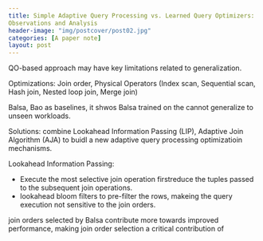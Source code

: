 ```yaml
---
title: Simple Adaptive Query Processing vs. Learned Query Optimizers:
Observations and Analysis
header-image: "img/postcover/post02.jpg"
categories: [A paper note]
layout: post
---
```




QO-based approach may have key limitations related to generalization.

Optimizations: Join order, Physical Operators (Index scan, Sequential scan, Hash join, Nested loop join, Merge join)

Balsa, Bao as baselines, it shwos Balsa trained on the cannot generalize to unseen workloads.



Solutions: combine Lookahead Information Passing (LIP), Adaptive Join Algorithm (AJA) to buidl a new adaptive query processing optimizatioin mechanisms.



Lookahead Information Passing:



- Execute the most selective join operation firstreduce the tuples passed to the subsequent join operations.
- lookahead bloom filters to pre-filter the rows, makeing the query execution not sensitive to the join orders.



join orders selected by Balsa contribute more towards improved performance, making join order selection a critical contribution of
